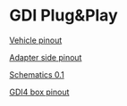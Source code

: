 # GDI Plug&Play

[Vehicle pinout](https://rusefi.com/docs/pinouts/hellen/hellen-hyundai-pb-mt/)

[Adapter side pinout](https://rusefi.com/docs/pinouts/Hyundai-Kia-PB-platform-adapter )

[Schematics 0.1](https://github.com/rusefi/rusefi-hardware/blob/main/breakout-boards/Breakout_154_kia_pb/hellen-hyundai-pb-154-adapter-0.1.pdf)

[GDI4 box pinout](https://rusefi.com/docs/pinouts/GDI4)

